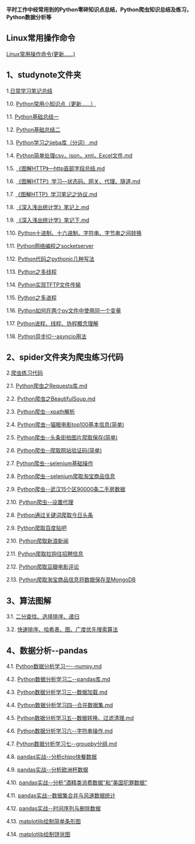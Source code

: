 **平时工作中经常用到的Python零碎知识点总结，Python爬虫知识总结及练习，Python数据分析等**
## Linux常用操作命令
[Linux常用操作命令(更新……)](https://github.com/daacheng/PythonBasic/blob/master/studynotes/Linux%E5%B8%B8%E7%94%A8%E6%93%8D%E4%BD%9C%E5%91%BD%E4%BB%A4.md)
## 1、studynote文件夹
1.[日常学习笔记总结](https://github.com/daacheng/PythonBasic/tree/master/studynotes)

1.0. [Python常用小知识点（更新……）](https://github.com/daacheng/PythonBasic/blob/master/studynotes/Python%E5%B8%B8%E7%94%A8%E5%B0%8F%E7%9F%A5%E8%AF%86%E7%82%B9(%E6%9B%B4%E6%96%B0ing%E2%80%A6%E2%80%A6).md)

1.1. [Python基础总结一](https://github.com/daacheng/PythonBasic/blob/master/studynotes/Python%E5%9F%BA%E7%A1%80%E6%80%BB%E7%BB%93%E4%B8%80.md)

1.2. [Python基础总结二](https://github.com/daacheng/PythonBasic/blob/master/studynotes/Python%E5%9F%BA%E7%A1%80%E6%80%BB%E7%BB%93%E4%BA%8C.md)

1.3. [Python学习之jieba库（分词）.md](https://github.com/daacheng/PythonBasic/blob/master/studynotes/Python%E5%AD%A6%E4%B9%A0%E4%B9%8Bjieba%E5%BA%93%EF%BC%88%E5%88%86%E8%AF%8D%EF%BC%89.md)

1.4. [Python简单处理csv，json，xml，Excel文件.md](https://github.com/daacheng/PythonBasic/blob/master/studynotes/Python%E7%AE%80%E5%8D%95%E5%A4%84%E7%90%86csv%EF%BC%8Cjson%EF%BC%8Cxml%EF%BC%8CExcel%E6%96%87%E4%BB%B6.md)

1.5. [《图解HTTP》—http首部字段总结.md](https://github.com/daacheng/PythonBasic/blob/master/studynotes/%E3%80%8A%E5%9B%BE%E8%A7%A3HTTP%E3%80%8B%E2%80%94http%E9%A6%96%E9%83%A8%E5%AD%97%E6%AE%B5%E6%80%BB%E7%BB%93.md)

1.6. [《图解HTTP》学习—状态码、网关、代理、隧道.md](https://github.com/daacheng/PythonBasic/blob/master/studynotes/%E3%80%8A%E5%9B%BE%E8%A7%A3HTTP%E3%80%8B%E5%AD%A6%E4%B9%A0%E2%80%94%E7%8A%B6%E6%80%81%E7%A0%81%E3%80%81%E7%BD%91%E5%85%B3%E3%80%81%E4%BB%A3%E7%90%86%E3%80%81%E9%9A%A7%E9%81%93.md)

1.7. [《图解HTTP》学习笔记之协议.md](https://github.com/daacheng/PythonBasic/blob/master/studynotes/%E3%80%8A%E5%9B%BE%E8%A7%A3HTTP%E3%80%8B%E5%AD%A6%E4%B9%A0%E7%AC%94%E8%AE%B0%E4%B9%8B%E5%8D%8F%E8%AE%AE.md)

1.8. [《深入浅出统计学》笔记上.md](https://github.com/daacheng/PythonBasic/blob/master/studynotes/%E3%80%8A%E6%B7%B1%E5%85%A5%E6%B5%85%E5%87%BA%E7%BB%9F%E8%AE%A1%E5%AD%A6%E3%80%8B%E7%AC%94%E8%AE%B0%E4%B8%8A.md)

1.9. [《深入浅出统计学》笔记下.md](https://github.com/daacheng/PythonBasic/blob/master/studynotes/%E3%80%8A%E6%B7%B1%E5%85%A5%E6%B5%85%E5%87%BA%E7%BB%9F%E8%AE%A1%E5%AD%A6%E3%80%8B%E7%AC%94%E8%AE%B0%E4%B8%8B.md)

1.10. [Python十进制、十六进制、字符串、字节串之间转换](https://github.com/daacheng/PythonBasic/blob/master/studynotes/Python%E5%8D%81%E8%BF%9B%E5%88%B6%E3%80%81%E5%8D%81%E5%85%AD%E8%BF%9B%E5%88%B6%E3%80%81%E5%AD%97%E8%8A%82%E4%B8%B2%E3%80%81%E5%AD%97%E7%AC%A6%E4%B8%B2%E8%BD%AC%E6%8D%A2.md)

1.11. [Python网络编程之socketserver](https://github.com/daacheng/PythonBasic/blob/master/studynotes/Python%E7%BD%91%E7%BB%9C%E7%BC%96%E7%A8%8B%E4%B9%8Bsocketserver.md)

1.12. [Python代码之pythonic几种写法](https://github.com/daacheng/PythonBasic/blob/master/studynotes/Python%E4%B9%8B%E4%BB%A3%E7%A0%81pythonic%E5%87%A0%E7%A7%8D%E5%86%99%E6%B3%95.md)

1.13. [Python之多线程](https://github.com/daacheng/PythonBasic/blob/master/studynotes/Python%E4%B9%8B%E5%A4%9A%E7%BA%BF%E7%A8%8B.md)

1.14. [Python实现TFTP文件传输](https://github.com/daacheng/PythonBasic/blob/master/studynotes/Python%E5%AE%9E%E7%8E%B0TFTP%E6%96%87%E4%BB%B6%E4%BC%A0%E8%BE%93.md)

1.15. [Python之多进程](https://github.com/daacheng/PythonBasic/blob/master/studynotes/Python%E4%B9%8B%E5%A4%9A%E8%BF%9B%E7%A8%8B.md)

1.16. [Python如何在两个py文件中使用同一个变量](https://github.com/daacheng/PythonBasic/blob/master/studynotes/Python%E5%A6%82%E4%BD%95%E5%9C%A8%E4%B8%A4%E4%B8%AApy%E6%96%87%E4%BB%B6%E4%B8%AD%E5%85%B1%E4%BA%AB%E5%90%8C%E4%B8%80%E4%B8%AA%E5%8F%98%E9%87%8F.md)

1.17. [Python进程、线程、协程概念理解](https://github.com/daacheng/PythonBasic/blob/master/studynotes/Python%E8%BF%9B%E7%A8%8B%E3%80%81%E7%BA%BF%E7%A8%8B%E3%80%81%E5%8D%8F%E7%A8%8B%E6%A6%82%E5%BF%B5.md)

1.18. [Python异步IO--asyncio用法](https://github.com/daacheng/PythonBasic/blob/master/studynotes/Python%E4%B9%8B%E5%BC%82%E6%AD%A5IO--asyncio%E7%94%A8%E6%B3%95.md)
## 2、spider文件夹为爬虫练习代码
2.[爬虫练习代码](https://github.com/daacheng/PythonBasic/tree/master/spider)

2.1. [Python爬虫之Requests库.md](https://github.com/daacheng/PythonBasic/blob/master/studynotes/Python%E7%88%AC%E8%99%AB%E4%B9%8BRequests%E5%BA%93.md)

2.2. [Python爬虫之BeautifulSoup.md](https://github.com/daacheng/PythonBasic/blob/master/studynotes/Python%E7%88%AC%E8%99%AB%E4%B9%8BBeautifulSoup.md)

2.3. [Python爬虫--xpath解析](https://github.com/daacheng/PythonBasic/blob/master/studynotes/Python%E7%88%AC%E8%99%AB--xpath%E8%A7%A3%E6%9E%90.md)

2.4. [Python爬虫--猫眼电影top100基本信息(简单)](https://github.com/daacheng/PythonBasic/blob/master/studynotes/Python%E7%88%AC%E8%99%AB--%E7%8C%AB%E7%9C%BC%E7%94%B5%E5%BD%B1top100%E5%9F%BA%E6%9C%AC%E4%BF%A1%E6%81%AF.md)

2.5. [Python爬虫--头条街拍图片爬取保存(简单)](https://github.com/daacheng/PythonBasic/blob/master/studynotes/Python%E7%88%AC%E8%99%AB--%E5%A4%B4%E6%9D%A1%E8%A1%97%E6%8B%8D%E5%9B%BE%E7%89%87%E7%88%AC%E5%8F%96.md)

2.6. [Python爬虫--爬取网站验证码(简单)](https://github.com/daacheng/PythonBasic/blob/master/studynotes/Python%E7%88%AC%E8%99%AB--%E7%88%AC%E5%8F%96%E7%BD%91%E7%AB%99%E9%AA%8C%E8%AF%81%E7%A0%81.md)

2.7. [Python爬虫--selenium基础操作](https://github.com/daacheng/PythonBasic/blob/master/studynotes/Python%E7%88%AC%E8%99%AB--selenium%E5%9F%BA%E7%A1%80%E6%93%8D%E4%BD%9C.md)

2.8. [Python爬虫--selenium爬取淘宝商品信息](https://github.com/daacheng/PythonBasic/blob/master/studynotes/Python%E7%88%AC%E8%99%AB--selenium%E7%88%AC%E5%8F%96%E6%B7%98%E5%AE%9D%E5%95%86%E5%93%81%E4%BF%A1%E6%81%AF.md)

2.9. [Python爬虫--武汉15个区90000条二手房数据](https://github.com/daacheng/PythonBasic/blob/master/studynotes/Python%E7%88%AC%E8%99%AB--%E6%AD%A6%E6%B1%8915%E4%B8%AA%E5%9C%B0%E5%8C%BA9%E4%B8%87%E6%9D%A1%E4%BA%8C%E6%89%8B%E6%88%BF%E6%95%B0%E6%8D%AE.md)

2.10. [Python爬虫--设置代理](https://github.com/daacheng/PythonBasic/blob/master/studynotes/Python%E7%88%AC%E8%99%AB--%E8%AE%BE%E7%BD%AE%E4%BB%A3%E7%90%86.md)

2.8. [Python通过关键词爬取今日头条](https://github.com/daacheng/PythonBasic/blob/master/spider/pythonForTouTiaoNews.py)

2.9. [Python爬取百度贴吧](https://github.com/daacheng/PythonBasic/blob/master/spider/pythonForTiebaPic.py)

2.10. [Python爬取新浪新闻](https://github.com/daacheng/PythonBasic/blob/master/spider/pythonForNewsSina.py)

2.11. [Python爬取拉钩往招聘信息](https://github.com/daacheng/PythonBasic/blob/master/spider/pythonForLaGou.py)

2.12. [Python爬取豆瓣电影评论](https://github.com/daacheng/PythonBasic/blob/master/spider/pythonForDBComment.py)

2.13. [Python爬取淘宝商品信息将数据保存至MongoDB](https://github.com/daacheng/PythonBasic/blob/master/spider/PythonForTaoBao.py)

## 3、算法图解
3.1. [二分查找、选择排序、递归](https://github.com/daacheng/PythonBasic/blob/master/studynotes/%E4%BA%8C%E5%88%86%E6%9F%A5%E6%89%BE%E3%80%81%E9%80%89%E6%8B%A9%E6%8E%92%E5%BA%8F%E3%80%81%E9%80%92%E5%BD%92.md)

3.2. [快速排序、哈希表、图、广度优先搜索算法](https://github.com/daacheng/PythonBasic/blob/master/studynotes/%E5%BF%AB%E9%80%9F%E6%8E%92%E5%BA%8F%E3%80%81%E5%93%88%E5%B8%8C%E8%A1%A8%E3%80%81%E5%9B%BE%E3%80%81%E5%B9%BF%E5%BA%A6%E4%BC%98%E5%85%88%E6%90%9C%E7%B4%A2%E7%AE%97%E6%B3%95.md)

## 4、数据分析--pandas
4.1. [Python数据分析学习一--numpy.md](https://github.com/daacheng/PythonBasic/blob/master/studynotes/Python%E6%95%B0%E6%8D%AE%E5%88%86%E6%9E%90%E5%AD%A6%E4%B9%A0%E4%B8%80--numpy.md)

4.2. [Python数据分析学习二--pandas库.md](https://github.com/daacheng/PythonBasic/blob/master/studynotes/Python%E6%95%B0%E6%8D%AE%E5%88%86%E6%9E%90%E5%AD%A6%E4%B9%A0%E4%BA%8C--pandas%E5%BA%93.md)

4.3. [Python数据分析学习三--数据加载.md](https://github.com/daacheng/PythonBasic/blob/master/studynotes/Python%E6%95%B0%E6%8D%AE%E5%88%86%E6%9E%90%E5%AD%A6%E4%B9%A0%E4%B8%89--%E6%95%B0%E6%8D%AE%E5%8A%A0%E8%BD%BD.md)

4.4. [Python数据分析学习四--合并数据集.md](https://github.com/daacheng/PythonBasic/blob/master/studynotes/Python%E6%95%B0%E6%8D%AE%E5%88%86%E6%9E%90%E5%AD%A6%E4%B9%A0%E5%9B%9B--%E5%90%88%E5%B9%B6%E6%95%B0%E6%8D%AE%E9%9B%86.md)

4.5. [Python数据分析学习五--数据转换、过滤清理.md](https://github.com/daacheng/PythonBasic/blob/master/studynotes/Python%E6%95%B0%E6%8D%AE%E5%88%86%E6%9E%90%E5%AD%A6%E4%B9%A0%E4%BA%94--%E6%95%B0%E6%8D%AE%E8%BD%AC%E6%8D%A2%E3%80%81%E8%BF%87%E6%BB%A4%E6%B8%85%E7%90%86.md)

4.6. [Python数据分析学习六--字符串操作.md](https://github.com/daacheng/PythonBasic/blob/master/studynotes/Python%E6%95%B0%E6%8D%AE%E5%88%86%E6%9E%90%E5%AD%A6%E4%B9%A0%E5%85%AD--%E5%AD%97%E7%AC%A6%E4%B8%B2%E6%93%8D%E4%BD%9C.md)

4.7. [Python数据分析学习七--groupby分组.md](https://github.com/daacheng/PythonBasic/blob/master/studynotes/Python%E6%95%B0%E6%8D%AE%E5%88%86%E6%9E%90%E5%AD%A6%E4%B9%A0%E4%B8%83--groupby%E5%88%86%E7%BB%84.md)

4.8. [pandas实战--分析chipo快餐数据](https://github.com/daacheng/PythonBasic/blob/master/studynotes/pandas%E5%88%86%E6%9E%90Chipotle%E5%BF%AB%E9%A4%90%E6%95%B0%E6%8D%AE.md)

4.9. [pandas实战--分析欧洲杯数据](https://github.com/daacheng/PythonBasic/blob/master/studynotes/pandas%E5%88%86%E6%9E%90%E4%B9%8B%E6%AC%A7%E6%B4%B2%E6%9D%AF%E6%95%B0%E6%8D%AE.md)

4.10. [pandas实战--分析“酒精类消费数据”和“美国犯罪数据”](https://github.com/daacheng/PythonBasic/blob/master/studynotes/pandas%E5%88%86%E6%9E%90%E9%85%92%E7%B1%BB%E6%B6%88%E8%B4%B9%E6%95%B0%E6%8D%AE%E4%B8%8E%E7%BE%8E%E5%9B%BD%E7%8A%AF%E7%BD%AA%E6%95%B0%E6%8D%AE.md)

4.11. [pandas实战--数据集合并与风速数据统计](https://github.com/daacheng/PythonBasic/blob/master/studynotes/pandas--%E6%95%B0%E6%8D%AE%E9%9B%86%E5%90%88%E5%B9%B6%E4%B8%8E%E9%A3%8E%E9%80%9F%E6%95%B0%E6%8D%AE%E7%BB%9F%E8%AE%A1.md)

4.12. [pandas实战--时间序列与删除数据](https://github.com/daacheng/PythonBasic/blob/master/studynotes/pandas--%E6%97%B6%E9%97%B4%E5%BA%8F%E5%88%97%E5%92%8C%E6%95%B0%E6%8D%AE%E5%88%A0%E9%99%A4.md)

4.13. [matplotlib绘制简单条形图](https://github.com/daacheng/PythonBasic/blob/master/studynotes/matplotlib%E7%BB%98%E5%88%B6%E7%AE%80%E5%8D%95%E7%9A%84%E6%9D%A1%E5%BD%A2%E5%9B%BE.md)

4.14. [matplotlib绘制饼状图](https://github.com/daacheng/PythonBasic/blob/master/studynotes/matplotlib%E7%BB%98%E5%88%B6%E9%A5%BC%E7%8A%B6%E5%9B%BE.md)
